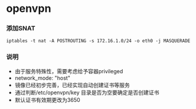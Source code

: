 # openvpn

### 添加SNAT
`iptables -t nat -A POSTROUTING -s 172.16.1.0/24 -o eth0 -j MASQUERADE`

### 说明
- 由于服务特殊性，需要考虑给予容器privileged 
- network_mode: "host" 
- 镜像已经初步完善，已经实现自动创建证书等服务
- 通过判断/etc/openvpn/key 目录是否为空要确定是否创建证书
- 默认证书有效期更改为3650
